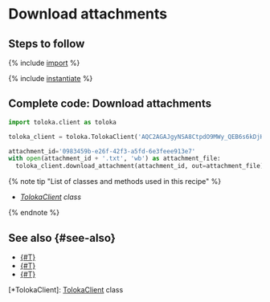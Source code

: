 # Download attachments

## Steps to follow

{% include [import](../_includes/recipes/import.md) %}

{% include [instantiate](../_includes/recipes/instantiate.md) %}

## Complete code: Download attachments

```python
import toloka.client as toloka

toloka_client = toloka.TolokaClient('AQC2AGAJgyNSA8CtpdO9MWy_QEB6s6kDjHUoElE', 'PRODUCTION')

attachment_id='0983459b-e26f-42f3-a5fd-6e3feee913e7'
with open(attachment_id + '.txt', 'wb') as attachment_file:
  toloka_client.download_attachment(attachment_id, out=attachment_file)
```

{% note tip "List of classes and methods used in this recipe" %}

- _[TolokaClient](../reference/toloka.client.TolokaClient.md) class_

{% endnote %}

## See also {#see-also}

- [{#T}](../../guide/concepts/overview.md)
- [{#T}](./learn-basics.md)
- [{#T}](./use-cases.md)

[*TolokaClient]: [TolokaClient](../reference/toloka.client.TolokaClient.md) class